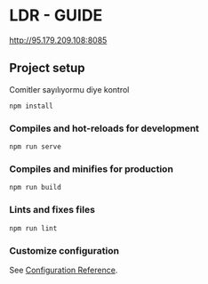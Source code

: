 # LDR - GUIDE

http://95.179.209.108:8085

## Project setup

Comitler sayılıyormu diye kontrol

```
npm install
```

### Compiles and hot-reloads for development

```
npm run serve
```

### Compiles and minifies for production

```
npm run build
```

### Lints and fixes files

```
npm run lint
```

### Customize configuration

See [Configuration Reference](https://cli.vuejs.org/config/).
